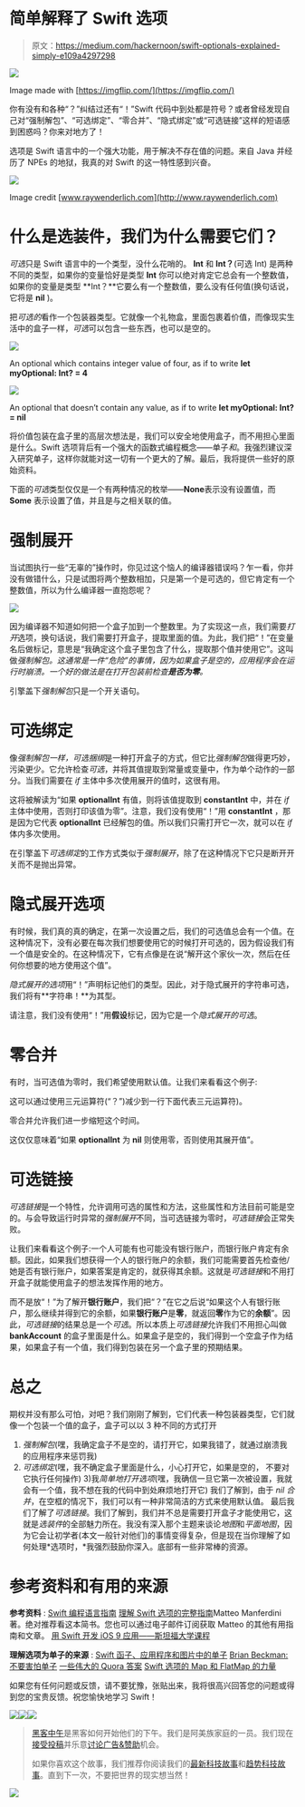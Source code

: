 # 简单解释了 Swift 选项

> 原文：<https://medium.com/hackernoon/swift-optionals-explained-simply-e109a4297298>

![](img/b783fe28bea174a274cc13e45d1ee03c.png)

Image made with [https://imgflip.com/](https://imgflip.com/)

你有没有和各种“？”纠结过还有“！”Swift 代码中到处都是符号？或者曾经发现自己对“强制解包”、“可选绑定”、“零合并”、“隐式绑定”或“可选链接”这样的短语感到困惑吗？你来对地方了！

选项是 Swift 语言中的一个强大功能，用于解决不存在值的问题。来自 Java 并经历了 NPEs 的地狱，我真的对 Swift 的这一特性感到兴奋。

![](img/1161997bc3fd90921313965c94d67237.png)

Image credit [www.raywenderlich.com](http://www.raywenderlich.com)

# 什么是选装件，我们为什么需要它们？

*可选*只是 Swift 语言中的一个类型，没什么花哨的。 **Int** 和 **Int？**(可选 Int) 是两种不同的类型，如果你的变量恰好是类型 **Int** 你可以绝对肯定它总会有一个整数值，如果你的变量是类型 **Int？**它要么有一个整数值，要么没有任何值(换句话说，它将是 **nil** )。

把*可选的*看作一个包装器类型。它就像一个礼物盒，里面包裹着价值，而像现实生活中的盒子一样，*可选*可以包含一些东西，也可以是空的。

![](img/74685eb7fca7ff7fd5a4d3f98f1663dc.png)

An optional which contains integer value of four, as if to write **let myOptional: Int? = 4**

![](img/ab769363c3c15f1b6757d3fad761ca42.png)

An optional that doesn’t contain any value, as if to write **let myOptional: Int? = nil**

将价值包装在盒子里的高层次想法是，我们可以安全地使用盒子，而不用担心里面是什么。Swift 选项背后有一个强大的函数式编程概念——单子*和*。我强烈建议深入研究单子，这样你就能对这一切有一个更大的了解。最后，我将提供一些好的原始资料。

下面的*可选*类型仅仅是一个有两种情况的枚举——**None**表示没有设置值，而 **Some** 表示设置了值，并且是与之相关联的值。

# 强制展开

当试图执行一些“无辜的”操作时，你见过这个恼人的编译器错误吗？乍一看，你并没有做错什么，只是试图将两个整数相加，只是第一个是可选的，但它肯定有一个整数值，所以为什么编译器一直抱怨呢？

![](img/721a00137af6890cf67a0a518d4a560e.png)

因为编译器不知道如何把一个盒子加到一个整数里。为了实现这一点，我们需要*打开*选项，换句话说，我们需要打开盒子，提取里面的值。为此，我们把“！”在变量名后做标记，意思是“我确定这个盒子里包含了什么，提取那个值并使用它”。这叫做*强制解包。这通常是一件“危险”的事情，因为如果盒子是空的，应用程序会在运行时崩溃。一个好的做法是在打开包装前检查**是否为零**。*

引擎盖下*强制解包*只是一个开关语句。

# 可选绑定

像*强制解包一样，可选捆绑*是一种打开盒子的方式，但它比*强制解包*做得更巧妙，污染更少。它允许检查*可选*，并将其值提取到常量或变量中，作为单个动作的一部分。当我们需要在 *if* 主体中多次使用展开的值时，这很有用。

这将被解读为“如果 **optionalInt** 有值，则将该值提取到 **constantInt** 中，并在 *if* 主体中使用，否则打印该值为零”。注意，我们没有使用“！”用 **constantInt** ，那是因为它代表 **optionalInt** 已经解包的值。所以我们只需打开它一次，就可以在 *if* 体内多次使用。

在引擎盖下*可选绑定*的工作方式类似于*强制展开*，除了在这种情况下它只是断开开关而不是抛出异常。

# **隐式展开选项**

有时候，我们真的真的确定，在第一次设置之后，我们的可选值总会有一个值。在这种情况下，没有必要在每次我们想要使用它的时候打开可选的，因为假设我们有一个值是安全的。在这种情况下，它有点像是在说“解开这个家伙一次，然后在任何你想要的地方使用这个值”。

*隐式展开的选项*用“！”声明标记他们的类型。因此，对于隐式展开的字符串可选，我们将有**字符串！**为其型。

请注意，我们没有使用“！”用**假设**标记，因为它是一个*隐式展开的可选*。

# 零合并

有时，当可选值为零时，我们希望使用默认值。让我们来看看这个例子:

这可以通过使用三元运算符(“？”)减少到一行下面代表三元运算符)。

零合并允许我们进一步缩短这个时间。

这仅仅意味着“如果 **optionalInt** 为 **nil** 则使用零，否则使用其展开值”。

# 可选链接

*可选链接*是一个特性，允许调用可选的属性和方法，这些属性和方法目前可能是空的。与会导致运行时异常的*强制展开*不同，当可选链接为零时，*可选链接*会正常失败。

让我们来看看这个例子:一个人可能有也可能没有银行账户，而银行账户肯定有余额。因此，如果我们想获得一个人的银行账户的余额，我们可能需要首先检查他/她是否有银行账户，如果答案是肯定的，就获得其余额。这就是*可选链接*和不用打开盒子就能使用盒子的想法发挥作用的地方。

而不是放“！”为了解开**银行账户**，我们把“？”在它之后说“如果这个人有银行账户，那么继续并得到它的余额，如果**银行账户**是**零**，就返回**零**作为它的**余额**”。因此，*可选链接*的结果总是一个*可选*。所以本质上*可选链接*允许我们不用担心叫做 **bankAccount** 的盒子里面是什么。如果盒子是空的，我们得到一个空盒子作为结果，如果盒子有一个值，我们得到包装在另一个盒子里的预期结果。

# **总之**

期权并没有那么可怕，对吧？我们刚刚了解到，它们代表一种包装器类型，它们就像一个包装一个值的盒子，盒子可以以 3 种不同的方式打开
1) *强制解包*(嘿，我确定盒子不是空的，请打开它，如果我错了，就通过崩溃我的应用程序来惩罚我)
2) *可选绑定*(嘿，我不确定盒子里面是什么，小心打开它，如果是空的， 不要对它执行任何操作)
3)我*简单地打开选项*(嘿，我确信一旦它第一次被设置，我就会有一个值，我不想在我的代码中到处麻烦地打开它)
我们了解到，由于 *nil 合并*，在空框的情况下，我们可以有一种非常简洁的方式来使用默认值。
最后我们了解了*可选链接*。我们了解到，我们并不总是需要打开盒子才能使用它，这就是*选装件*的全部魅力所在。我没有深入那个主题来谈论*地图*和*平面地图*，因为它会让初学者(本文一般针对他们)的事情变得复杂，但是现在当你理解了如何处理*选项时，*我强烈鼓励你深入。底部有一些非常棒的资源。

# 参考资料和有用的来源

**参考资料** :
[Swift 编程语言指南](https://developer.apple.com/library/content/documentation/Swift/Conceptual/Swift_Programming_Language/TheBasics.html#//apple_ref/doc/uid/TP40014097-CH5-ID309)
[理解 Swift 选项的完整指南](http://matteomanferdini.com/complete-guide-to-swift-optionals/)Matteo Manferdini 著。绝对推荐看这本简书。您也可以通过电子邮件订阅获取 Matteo 的其他有用指南和文章。
[用 Swift 开发 iOS 9 应用——斯坦福大学课程](https://itunes.apple.com/us/course/developing-ios-9-apps-swift/id1104579961)

**理解选项为单子的来源** :
[Swift 函子、应用程序和图片中的单子](http://www.mokacoding.com/blog/functor-applicative-monads-in-pictures)
[Brian Beckman:不要害怕单子](https://www.youtube.com/watch?v=ZhuHCtR3xq8)
[一些伟大的 Quora 答案](https://www.quora.com/What-are-monads-in-functional-programming-and-why-are-they-useful)
[Swift 选项的 Map 和 FlatMap 的力量](http://blog.xebia.com/the-power-of-map-and-flatmap-of-swift-optionals/)

如果您有任何问题或反馈，请不要犹豫，张贴出来，我将很高兴回答您的问题或得到您的宝贵反馈。祝您愉快地学习 Swift！

[![](img/50ef4044ecd4e250b5d50f368b775d38.png)](http://bit.ly/HackernoonFB)[![](img/979d9a46439d5aebbdcdca574e21dc81.png)](https://goo.gl/k7XYbx)[![](img/2930ba6bd2c12218fdbbf7e02c8746ff.png)](https://goo.gl/4ofytp)

> [黑客中午](http://bit.ly/Hackernoon)是黑客如何开始他们的下午。我们是阿美族家庭的一员。我们现在[接受投稿](http://bit.ly/hackernoonsubmission)并乐意[讨论广告&赞助](mailto:partners@amipublications.com)机会。
> 
> 如果你喜欢这个故事，我们推荐你阅读我们的[最新科技故事](http://bit.ly/hackernoonlatestt)和[趋势科技故事](https://hackernoon.com/trending)。直到下一次，不要把世界的现实想当然！

![](img/be0ca55ba73a573dce11effb2ee80d56.png)